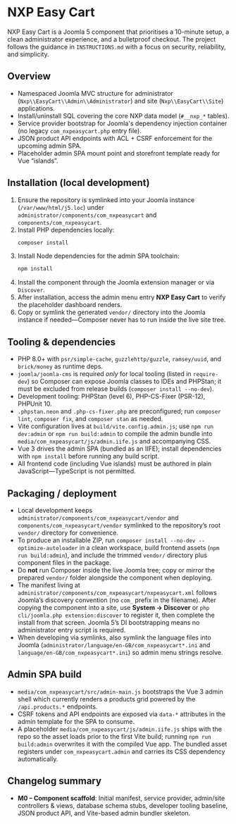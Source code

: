 # NXP Easy Cart

NXP Easy Cart is a Joomla 5 component that prioritises a 10-minute setup, a clean administrator experience, and a bulletproof checkout. The project follows the guidance in `INSTRUCTIONS.md` with a focus on security, reliability, and simplicity.

## Overview

- Namespaced Joomla MVC structure for administrator (`Nxp\\EasyCart\\Admin\\Administrator`) and site (`Nxp\\EasyCart\\Site`) applications.
- Install/uninstall SQL covering the core NXP data model (`#__nxp_*` tables).
- Service provider bootstrap for Joomla's dependency injection container (no legacy `com_nxpeasycart.php` entry file).
- JSON product API endpoints with ACL + CSRF enforcement for the upcoming admin SPA.
- Placeholder admin SPA mount point and storefront template ready for Vue “islands”.

## Installation (local development)

1. Ensure the repository is symlinked into your Joomla instance (`/var/www/html/j5.loc`) under `administrator/components/com_nxpeasycart` and `components/com_nxpeasycart`.
2. Install PHP dependencies locally:
   ```bash
   composer install
   ```
3. Install Node dependencies for the admin SPA toolchain:
   ```bash
   npm install
   ```
4. Install the component through the Joomla extension manager or via `Discover`.
5. After installation, access the admin menu entry **NXP Easy Cart** to verify the placeholder dashboard renders.
6. Copy or symlink the generated `vendor/` directory into the Joomla instance if needed—Composer never has to run inside the live site tree.

## Tooling & dependencies

- PHP 8.0+ with `psr/simple-cache`, `guzzlehttp/guzzle`, `ramsey/uuid`, and `brick/money` as runtime deps.
- `joomla/joomla-cms` is required *only* for local tooling (listed in `require-dev`) so Composer can expose Joomla classes to IDEs and PHPStan; it must be excluded from release builds (`composer install --no-dev`).
- Development tooling: PHPStan (level 6), PHP-CS-Fixer (PSR-12), PHPUnit 10.
- `.phpstan.neon` and `.php-cs-fixer.php` are preconfigured; run `composer lint`, `composer fix`, and `composer stan` as needed.
- Vite configuration lives at `build/vite.config.admin.js`; use `npm run dev:admin` or `npm run build:admin` to compile the admin bundle into `media/com_nxpeasycart/js/admin.iife.js` and accompanying CSS.
- Vue 3 drives the admin SPA (bundled as an IIFE); install dependencies with `npm install` before running any build script.
- All frontend code (including Vue islands) must be authored in plain JavaScript—TypeScript is not permitted.

## Packaging / deployment

- Local development keeps `administrator/components/com_nxpeasycart/vendor` and `components/com_nxpeasycart/vendor` symlinked to the repository’s root `vendor/` directory for convenience.
- To produce an installable ZIP, run `composer install --no-dev --optimize-autoloader` in a clean workspace, build frontend assets (`npm run build:admin`), and include the trimmed `vendor/` directory plus component files in the package.
- Do **not** run Composer inside the live Joomla tree; copy or mirror the prepared `vendor/` folder alongside the component when deploying.
- The manifest living at `administrator/components/com_nxpeasycart/nxpeasycart.xml` follows Joomla’s discovery convention (no `com_` prefix in the filename). After copying the component into a site, use **System → Discover** or `php cli/joomla.php extension:discover` to register it, then complete the install from that screen. Joomla 5’s DI bootstrapping means no administrator entry script is required.
- When developing via symlinks, also symlink the language files into Joomla (`administrator/language/en-GB/com_nxpeasycart*.ini` and `language/en-GB/com_nxpeasycart*.ini`) so admin menu strings resolve.

## Admin SPA build

- `media/com_nxpeasycart/src/admin-main.js` bootstraps the Vue 3 admin shell which currently renders a products grid powered by the `/api.products.*` endpoints.
- CSRF tokens and API endpoints are exposed via `data-*` attributes in the admin template for the SPA to consume.
- A placeholder `media/com_nxpeasycart/js/admin.iife.js` ships with the repo so the asset loads prior to the first Vite build; running `npm run build:admin` overwrites it with the compiled Vue app. The bundled asset registers under `com_nxpeasycart.admin` and carries its CSS dependency automatically.

## Changelog summary

- **M0 – Component scaffold**: Initial manifest, service provider, admin/site controllers & views, database schema stubs, developer tooling baseline, JSON product API, and Vite-based admin bundler skeleton.
